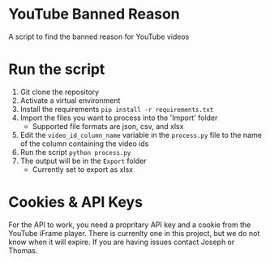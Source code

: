 # YouTube Banned Reason
A script to find the banned reason for YouTube videos

# Run the script
1. Git clone the repository
2. Activate a virtual environment
3. Install the requirements `pip install -r requirements.txt`
4. Import the files you want to process into the 'Import' folder
    - Supported file formats are json, csv, and xlsx
5. Edit the `video_id_column_name` variable in the `process.py` file to the name of the column containing the video ids
6. Run the script `python process.py`
7. The output will be in the `Export` folder
    - Currently set to export as xlsx

# Cookies & API Keys
For the API to work, you need a propritary API key and a cookie from the YouTube iFrame player. There is currenlty one in this project, but we do not know when it will expire. If you are having issues contact Joseph or Thomas. 
